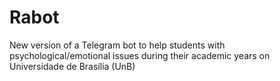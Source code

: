 # Rabot
New version of a Telegram bot to help students with psychological/emotional issues during their academic years on Universidade de Brasília (UnB)  
